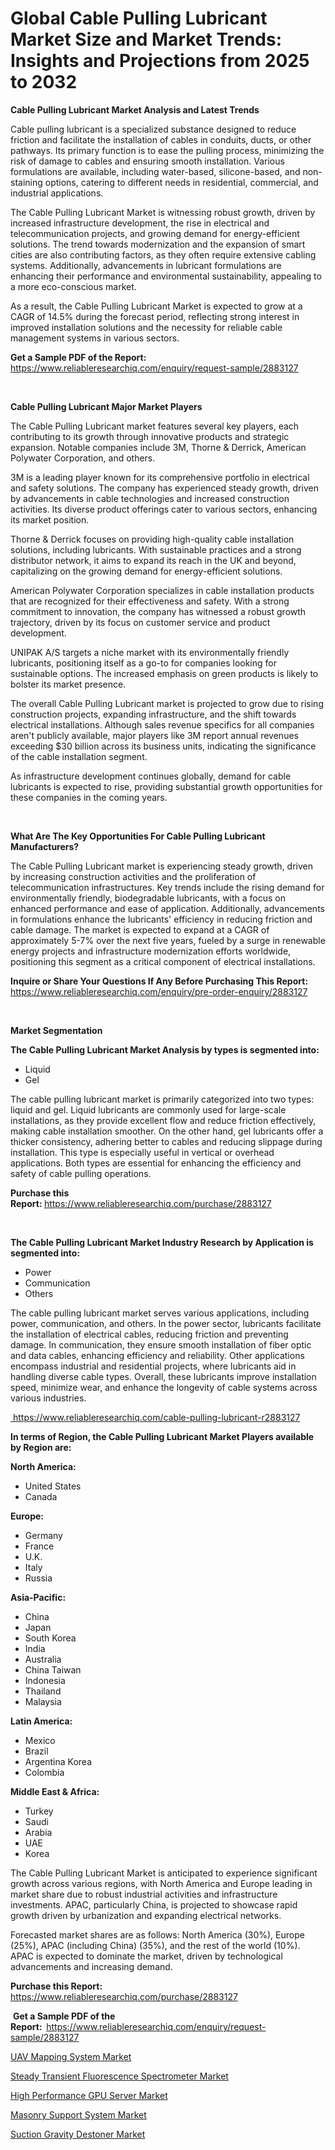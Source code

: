 <p><h1>Global Cable Pulling Lubricant Market Size and Market Trends: Insights and Projections from 2025 to 2032</h1></p><p><strong>Cable Pulling Lubricant Market Analysis and Latest Trends</strong></p>
<p><p>Cable pulling lubricant is a specialized substance designed to reduce friction and facilitate the installation of cables in conduits, ducts, or other pathways. Its primary function is to ease the pulling process, minimizing the risk of damage to cables and ensuring smooth installation. Various formulations are available, including water-based, silicone-based, and non-staining options, catering to different needs in residential, commercial, and industrial applications.</p><p>The Cable Pulling Lubricant Market is witnessing robust growth, driven by increased infrastructure development, the rise in electrical and telecommunication projects, and growing demand for energy-efficient solutions. The trend towards modernization and the expansion of smart cities are also contributing factors, as they often require extensive cabling systems. Additionally, advancements in lubricant formulations are enhancing their performance and environmental sustainability, appealing to a more eco-conscious market.</p><p>As a result, the Cable Pulling Lubricant Market is expected to grow at a CAGR of 14.5% during the forecast period, reflecting strong interest in improved installation solutions and the necessity for reliable cable management systems in various sectors.</p></p>
<p><strong>Get a Sample PDF of the Report:&nbsp;</strong> <a href="https://www.reliableresearchiq.com/enquiry/request-sample/2883127?utm_campaign=1129&utm_medium=2&utm_source=Github&utm_content=ia&utm_term=13032025&utm_id=cable-pulling-lubricant">https://www.reliableresearchiq.com/enquiry/request-sample/2883127</a></p>
<p>&nbsp;</p>
<p><strong>Cable Pulling Lubricant Major Market Players</strong></p>
<p><p>The Cable Pulling Lubricant market features several key players, each contributing to its growth through innovative products and strategic expansion. Notable companies include 3M, Thorne & Derrick, American Polywater Corporation, and others.</p><p>3M is a leading player known for its comprehensive portfolio in electrical and safety solutions. The company has experienced steady growth, driven by advancements in cable technologies and increased construction activities. Its diverse product offerings cater to various sectors, enhancing its market position.</p><p>Thorne & Derrick focuses on providing high-quality cable installation solutions, including lubricants. With sustainable practices and a strong distributor network, it aims to expand its reach in the UK and beyond, capitalizing on the growing demand for energy-efficient solutions.</p><p>American Polywater Corporation specializes in cable installation products that are recognized for their effectiveness and safety. With a strong commitment to innovation, the company has witnessed a robust growth trajectory, driven by its focus on customer service and product development.</p><p>UNIPAK A/S targets a niche market with its environmentally friendly lubricants, positioning itself as a go-to for companies looking for sustainable options. The increased emphasis on green products is likely to bolster its market presence.</p><p>The overall Cable Pulling Lubricant market is projected to grow due to rising construction projects, expanding infrastructure, and the shift towards electrical installations. Although sales revenue specifics for all companies aren't publicly available, major players like 3M report annual revenues exceeding $30 billion across its business units, indicating the significance of the cable installation segment.</p><p>As infrastructure development continues globally, demand for cable lubricants is expected to rise, providing substantial growth opportunities for these companies in the coming years.</p></p>
<p>&nbsp;</p>
<p><strong>What Are The Key Opportunities For Cable Pulling Lubricant Manufacturers?</strong></p>
<p><p>The Cable Pulling Lubricant market is experiencing steady growth, driven by increasing construction activities and the proliferation of telecommunication infrastructures. Key trends include the rising demand for environmentally friendly, biodegradable lubricants, with a focus on enhanced performance and ease of application. Additionally, advancements in formulations enhance the lubricants' efficiency in reducing friction and cable damage. The market is expected to expand at a CAGR of approximately 5-7% over the next five years, fueled by a surge in renewable energy projects and infrastructure modernization efforts worldwide, positioning this segment as a critical component of electrical installations.</p></p>
<p><strong>Inquire or Share Your Questions If Any Before Purchasing This Report:</strong> <a href="https://www.reliableresearchiq.com/enquiry/pre-order-enquiry/2883127?utm_campaign=1129&utm_medium=2&utm_source=Github&utm_content=ia&utm_term=13032025&utm_id=cable-pulling-lubricant">https://www.reliableresearchiq.com/enquiry/pre-order-enquiry/2883127</a></p>
<p>&nbsp;</p>
<p><strong>Market Segmentation</strong></p>
<p><strong>The Cable Pulling Lubricant Market Analysis by types is segmented into:</strong></p>
<p><ul><li>Liquid</li><li>Gel</li></ul></p>
<p><p>The cable pulling lubricant market is primarily categorized into two types: liquid and gel. Liquid lubricants are commonly used for large-scale installations, as they provide excellent flow and reduce friction effectively, making cable installation smoother. On the other hand, gel lubricants offer a thicker consistency, adhering better to cables and reducing slippage during installation. This type is especially useful in vertical or overhead applications. Both types are essential for enhancing the efficiency and safety of cable pulling operations.</p></p>
<p><strong>Purchase this Report:&nbsp;</strong><a href="https://www.reliableresearchiq.com/purchase/2883127?utm_campaign=1129&utm_medium=2&utm_source=Github&utm_content=ia&utm_term=13032025&utm_id=cable-pulling-lubricant">https://www.reliableresearchiq.com/purchase/2883127</a></p>
<p>&nbsp;</p>
<p><strong>The Cable Pulling Lubricant Market Industry Research by Application is segmented into:</strong></p>
<p><ul><li>Power</li><li>Communication</li><li>Others</li></ul></p>
<p><p>The cable pulling lubricant market serves various applications, including power, communication, and others. In the power sector, lubricants facilitate the installation of electrical cables, reducing friction and preventing damage. In communication, they ensure smooth installation of fiber optic and data cables, enhancing efficiency and reliability. Other applications encompass industrial and residential projects, where lubricants aid in handling diverse cable types. Overall, these lubricants improve installation speed, minimize wear, and enhance the longevity of cable systems across various industries.</p></p>
<p><a href="https://www.reliableresearchiq.com/cable-pulling-lubricant-r2883127?utm_campaign=1129&utm_medium=2&utm_source=Github&utm_content=ia&utm_term=13032025&utm_id=cable-pulling-lubricant">&nbsp;https://www.reliableresearchiq.com/cable-pulling-lubricant-r2883127</a></p>
<p><strong>In terms of Region, the Cable Pulling Lubricant Market Players available by Region are:</strong></p>
<p>
    <p> <strong> North America: </strong>
        <ul>
            <li>United States</li>
            <li>Canada</li>
        </ul>
        </p> 
    <p> <strong> Europe: </strong>
        <ul>
            <li>Germany</li>
            <li>France</li>
            <li>U.K.</li>
            <li>Italy</li>
            <li>Russia</li>
        </ul>
        </p> 
    <p> <strong> Asia-Pacific: </strong>
        <ul>
            <li>China</li>
            <li>Japan</li>
            <li>South Korea</li>
            <li>India</li>
            <li>Australia</li>
            <li>China Taiwan</li>
            <li>Indonesia</li>
            <li>Thailand</li>
            <li>Malaysia</li>
        </ul>
        </p> 
    <p> <strong> Latin America: </strong>
        <ul>
            <li>Mexico</li>
            <li>Brazil</li>
            <li>Argentina Korea</li>
            <li>Colombia</li>
        </ul>
        </p> 
    <p> <strong> Middle East & Africa: </strong>
        <ul>
            <li>Turkey</li>
            <li>Saudi</li>
            <li>Arabia</li>
            <li>UAE</li>
            <li>Korea</li>
        </ul>
    </p>
    </p>
<p><p>The Cable Pulling Lubricant Market is anticipated to experience significant growth across various regions, with North America and Europe leading in market share due to robust industrial activities and infrastructure investments. APAC, particularly China, is projected to showcase rapid growth driven by urbanization and expanding electrical networks. </p><p>Forecasted market shares are as follows: North America (30%), Europe (25%), APAC (including China) (35%), and the rest of the world (10%). APAC is expected to dominate the market, driven by technological advancements and increasing demand.</p></p>
<p><strong>Purchase this Report: </strong><a href="https://www.reliableresearchiq.com/purchase/2883127?utm_campaign=1129&utm_medium=2&utm_source=Github&utm_content=ia&utm_term=13032025&utm_id=cable-pulling-lubricant">https://www.reliableresearchiq.com/purchase/2883127</a></p>
<p>&nbsp;<strong>Get a Sample PDF of the Report:&nbsp;&nbsp;</strong><a href="https://www.reliableresearchiq.com/enquiry/request-sample/2883127?utm_campaign=1129&utm_medium=2&utm_source=Github&utm_content=ia&utm_term=13032025&utm_id=cable-pulling-lubricant">https://www.reliableresearchiq.com/enquiry/request-sample/2883127</a></p>
<p><strong></strong></p>
<p><p><a href="https://github.com/zymerivarrik6/Market-Research-Report-List-1/blob/main/uav-mapping-system-market.md?utm_campaign=1129&utm_medium=2&utm_source=Github&utm_content=ia&utm_term=13032025&utm_id=cable-pulling-lubricant">UAV Mapping System Market</a></p><p><a href="https://github.com/messonmengen75/Market-Research-Report-List-1/blob/main/steady-transient-fluorescence-spectrometer-market.md?utm_campaign=1129&utm_medium=2&utm_source=Github&utm_content=ia&utm_term=13032025&utm_id=cable-pulling-lubricant">Steady Transient Fluorescence Spectrometer Market</a></p><p><a href="https://github.com/kaforarvero/Market-Research-Report-List-1/blob/main/high-performance-gpu-server-market.md?utm_campaign=1129&utm_medium=2&utm_source=Github&utm_content=ia&utm_term=13032025&utm_id=cable-pulling-lubricant">High Performance GPU Server Market</a></p><p><a href="https://github.com/berkemiars2j/Market-Research-Report-List-1/blob/main/masonry-support-system-market.md?utm_campaign=1129&utm_medium=2&utm_source=Github&utm_content=ia&utm_term=13032025&utm_id=cable-pulling-lubricant">Masonry Support System Market</a></p><p><a href="https://github.com/djihencygnel74/Market-Research-Report-List-1/blob/main/suction-gravity-destoner-market.md?utm_campaign=1129&utm_medium=2&utm_source=Github&utm_content=ia&utm_term=13032025&utm_id=cable-pulling-lubricant">Suction Gravity Destoner Market</a></p></p>